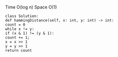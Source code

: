 Time O(log n)
Space O(1)
```
class Solution:
def hammingDistance(self, x: int, y: int) -> int:
count = 0
while x != y:
if (x & 1) != (y & 1):
count += 1;
x = x >> 1
y = y >> 1
return count
```